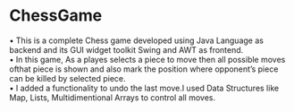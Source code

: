 # ChessGame

  • This is a complete Chess game developed using Java Language as backend and its GUI widget toolkit Swing and AWT as frontend.\
  • In this game, As a playes selects a piece to move then all possible moves ofthat piece is shown and also mark the position where opponent’s piece can be killed by selected piece.\
  • I added a functionality to undo the last move.I used Data Structures like Map, Lists, Multidimentional Arrays to control all moves.
